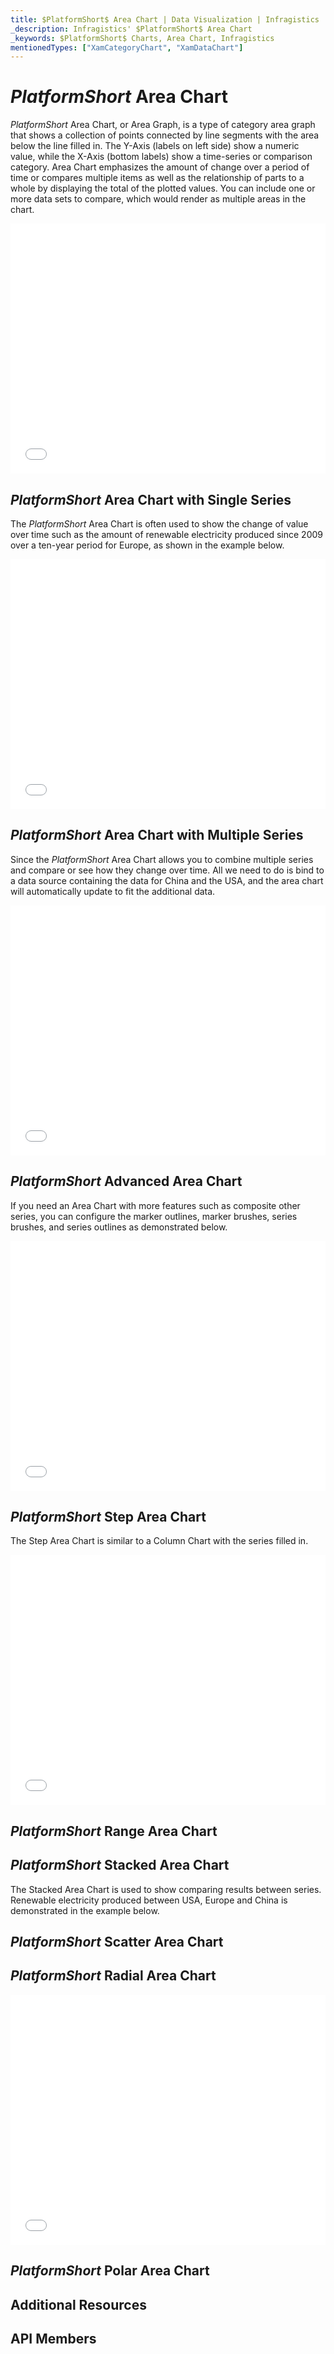 ```yaml
---
title: $PlatformShort$ Area Chart | Data Visualization | Infragistics
_description: Infragistics' $PlatformShort$ Area Chart
_keywords: $PlatformShort$ Charts, Area Chart, Infragistics
mentionedTypes: ["XamCategoryChart", "XamDataChart"]
---
```

# $PlatformShort$ Area Chart

$PlatformShort$ Area Chart, or Area Graph, is a type of category area graph that shows a collection of points connected by line segments with the area below the line filled in. The Y-Axis (labels on left side) show a numeric value, while the X-Axis (bottom labels) show a time-series or comparison category. Area Chart emphasizes the amount of change over a period of time or compares multiple items as well as the relationship of parts to a whole by displaying the total of the plotted values. You can include one or more data sets to compare, which would render as multiple areas in the chart.

<div class="sample-container loading" style="height: 400px">
    <iframe id="cc-chart-with-legend" src='{environment:dvDemosBaseUrl}/charts/category-chart-area-chart-with-legend' width="100%" height="100%" seamless frameBorder="0" onload="onXPlatSampleIframeContentLoaded(this);" alt="$PlatformShort$ Area Chart with Legend"></iframe>
</div>

<div class="divider--half"></div>

## $PlatformShort$ Area Chart with Single Series 

The $PlatformShort$ Area Chart is often used to show the change of value over time such as the amount of renewable electricity produced since 2009 over a ten-year period for Europe, as shown in the example below.

<div class="sample-container loading" style="height: 400px">
    <iframe id="cc-chart-with-legend" src='{environment:dvDemosBaseUrl}/charts/category-chart-area-chart-single-source' width="100%" height="100%" seamless frameBorder="0" onload="onXPlatSampleIframeContentLoaded(this);" alt="$PlatformShort$ Area Chart with Single Series"></iframe>
</div>

<div class="divider--half"></div>

## $PlatformShort$ Area Chart with Multiple Series

Since the $PlatformShort$ Area Chart allows you to combine multiple series and compare or see how they change over time. All we need to do is bind to a data source containing the data for China and the USA, and the area chart will automatically update to fit the additional data.

<div class="sample-container loading" style="height: 400px">
    <iframe id="cc-chart-with-legend" src='{environment:dvDemosBaseUrl}/charts/category-chart-area-chart-multiple-sources' width="100%" height="100%" seamless frameBorder="0" onload="onXPlatSampleIframeContentLoaded(this);" alt="$PlatformShort$ Area Chart with Multiple Sources"></iframe>
</div>

<div class="divider--half"></div>

## $PlatformShort$ Advanced Area Chart

If you need an Area Chart with more features such as composite other series, you can configure the marker outlines, marker brushes, series brushes, and series outlines as demonstrated below.

<div class="sample-container loading" style="height: 400px">
    <iframe id="cc-chart-with-legend" src='{environment:dvDemosBaseUrl}/charts/category-chart-area-chart-styling' width="100%" height="100%" seamless frameBorder="0" onload="onXPlatSampleIframeContentLoaded(this);" alt="$PlatformShort$ Area Chart Styling"></iframe>
</div>

<div class="divider--half"></div>

## $PlatformShort$ Step Area Chart

The Step Area Chart is similar to a Column Chart with the series filled in.

<div class="sample-container loading" style="height: 400px">
    <iframe id="cc-chart-with-legend" src='{environment:dvDemosBaseUrl}/charts/category-chart-step-area-multiple-sources' width="100%" height="100%" seamless frameBorder="0" onload="onXPlatSampleIframeContentLoaded(this);" alt="$PlatformShort$ Step Area Chart"></iframe>
</div>

<div class="divider--half"></div>

## $PlatformShort$ Range Area Chart

<!-- TODO copy and combine content (code snippets, iframes, description) from these topics:
	data-chart-type-range-area-series.md
-->

## $PlatformShort$ Stacked Area Chart

The Stacked Area Chart is used to show comparing results between series. Renewable electricity produced between USA, Europe and China is demonstrated in the example below.

<!-- TODO copy and combine content (code snippets, iframes, description) from these topics:
	data-chart-type-stacked-100-area-series.md
	data-chart-type-stacked-100-spline-area-series.md
	data-chart-type-stacked-area-series.md
	data-chart-type-stacked-spline-area-series.md
-->

## $PlatformShort$ Scatter Area Chart

<!-- TODO copy and combine content (code snippets, iframes, description) from these topics:
	data-chart-type-scatter-area-series.md
-->

## $PlatformShort$ Radial Area Chart

<div class="sample-container loading" style="height: 400px">
    <iframe id="cc-chart-with-legend" src='{environment:dvDemosBaseUrl}/charts/data-chart-radial-area-chart' width="100%" height="100%" seamless frameBorder="0" onload="onXPlatSampleIframeContentLoaded(this);" alt="$PlatformShort$ Radial Area Chart"></iframe>
</div>

<div class="divider--half"></div>

## $PlatformShort$ Polar Area Chart

<!-- TODO copy and combine content (code snippets, iframes, description) from these topics:
	data-chart-type-polar-area-series.md
	data-chart-type-polar-spline-area-series.md
-->

## Additional Resources
<!-- TODO list topic links related to this topic -->

## API Members
<!-- TODO list API links used in this topic -->
